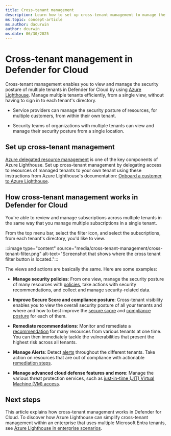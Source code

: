 ```yaml
---
title: Cross-tenant management 
description: Learn how to set up cross-tenant management to manage the security posture of multiple tenants in Defender for Cloud using Azure Lighthouse.
ms.topic: concept-article
ms.author: dacurwin
author: dcurwin
ms.date: 06/30/2025
---
```


# Cross-tenant management in Defender for Cloud

Cross-tenant management enables you to view and manage the security posture of multiple tenants in Defender for Cloud by using [Azure Lighthouse](/azure/lighthouse/overview). Manage multiple tenants efficiently, from a single view, without having to sign in to each tenant's directory.

- Service providers can manage the security posture of resources, for multiple customers, from within their own tenant.

- Security teams of organizations with multiple tenants can view and manage their security posture from a single location.

## Set up cross-tenant management

[Azure delegated resource management](/azure/lighthouse/concepts/architecture) is one of the key components of Azure Lighthouse. Set up cross-tenant management by delegating access to resources of managed tenants to your own tenant using these instructions from Azure Lighthouse's documentation: [Onboard a customer to Azure Lighthouse](/azure/lighthouse/how-to/onboard-customer).

## How cross-tenant management works in Defender for Cloud

You're able to review and manage subscriptions across multiple tenants in the same way that you manage multiple subscriptions in a single tenant.

From the top menu bar, select the filter icon, and select the subscriptions, from each tenant's directory, you'd like to view.

:::image type="content" source="media/cross-tenant-management/cross-tenant-filter.png" alt-text="Screenshot that shows where the cross tenant filter button is located.":::

The views and actions are basically the same. Here are some examples:

- **Manage security policies**: From one view, manage the security posture of many resources with [policies](tutorial-security-policy.md), take actions with security recommendations, and collect and manage security-related data.
- **Improve Secure Score and compliance posture**: Cross-tenant visibility enables you to view the overall security posture of all your tenants and where and how to best improve the [secure score](secure-score-security-controls.md) and [compliance posture](regulatory-compliance-dashboard.md) for each of them.
- **Remediate recommendations**: Monitor and remediate a [recommendation](review-security-recommendations.md) for many resources from various tenants at one time. You can then immediately tackle the vulnerabilities that present the highest risk across all tenants.
- **Manage Alerts**: Detect [alerts](alerts-overview.md) throughout the different tenants. Take action on resources that are out of compliance with actionable [remediation steps](managing-and-responding-alerts.yml).

- **Manage advanced cloud defense features and more**: Manage the various threat protection services, such as [just-in-time (JIT) Virtual Machine (VM) access](just-in-time-access-usage.md).

## Next steps

This article explains how cross-tenant management works in Defender for Cloud. To discover how Azure Lighthouse can simplify cross-tenant management within an enterprise that uses multiple Microsoft Entra tenants, see [Azure Lighthouse in enterprise scenarios](/azure/lighthouse/concepts/enterprise).
